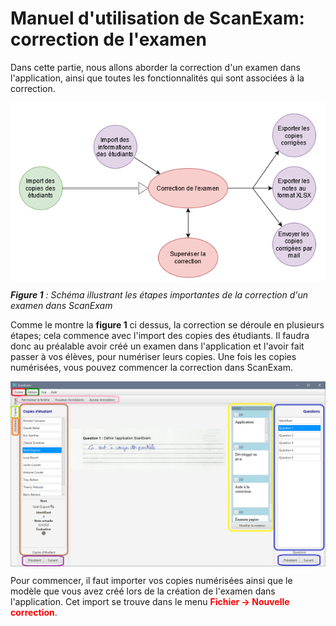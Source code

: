 # Manuel d'utilisation de ScanExam: correction de l'examen

Dans cette partie, nous allons aborder la correction d'un examen dans l'application, ainsi que toutes les fonctionnalités qui sont associées à la correction.

<img align="center" src="https://github.com/ScanExam/ScanExam/blob/master/infos.readme.french/correction_schema.png?raw=true">

***Figure 1** : Schéma illustrant les étapes importantes de la correction d'un examen dans ScanExam*

Comme le montre la **figure 1** ci dessus, la correction se déroule en plusieurs étapes; cela commence avec l'import des copies des étudiants. Il faudra donc au préalable avoir créé un examen dans l'application et l'avoir fait passer à vos élèves, pour numériser leurs copies. Une fois les copies numérisées, vous pouvez commencer la correction dans ScanExam.

<img align="center" src="https://github.com/ScanExam/ScanExam/blob/master/infos.readme.french/correction_vue.png?raw=true">

Pour commencer, il faut importer vos copies numérisées ainsi que le modèle que vous avez créé lors de la création de l'examen dans l'application. Cet import se trouve dans le menu **<a style="color:red">Fichier -> Nouvelle correction</a>**.